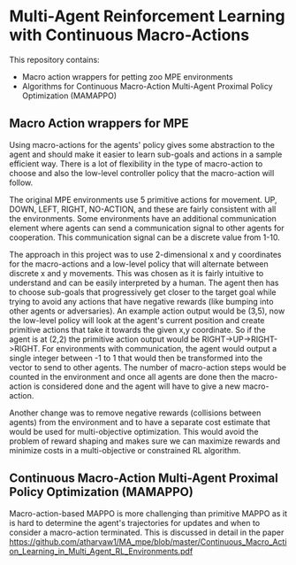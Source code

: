 # Multi-Agent Reinforcement Learning with Continuous Macro-Actions

This repository contains:
- Macro action wrappers for petting zoo MPE environments
- Algorithms for Continuous Macro-Action Multi-Agent Proximal Policy Optimization (MAMAPPO)

## Macro Action wrappers for MPE
Using macro-actions for the agents' policy gives some abstraction to the agent and should make it easier to learn sub-goals and actions in a sample efficient way. There is a lot of flexibility in the type of macro-action to choose and also the low-level controller policy that the macro-action will follow. 

The original MPE environments use 5 primitive actions for movement. UP, DOWN, LEFT, RIGHT, NO-ACTION, and these are fairly consistent with all the environments. Some environments have  an additional communication element where agents can send a communication signal to other agents for cooperation. This communication signal can be a discrete value from 1-10.

The approach in this project was to use 2-dimensional x and y coordinates for the macro-actions and a low-level policy that will alternate between discrete x and y movements. This was chosen as it is fairly intuitive to understand and can be easily interpreted by a human. The agent then has to choose sub-goals that progressively get closer to the target goal while trying to avoid any actions that have negative rewards (like bumping into other agents or adversaries). An example action output would be (3,5), now the low-level policy will look at the agent's current position and create primitive actions that take it towards the given x,y coordinate. So if the agent is at (2,2) the primitive action output would be RIGHT->UP->RIGHT->RIGHT. For environments with communication,  the agent would output a single integer between -1 to 1 that would then be transformed into the vector to send to other agents.  The number of macro-action steps would be counted in the environment and once all agents are done then the macro-action is considered done and the agent will have to give a new macro-action. 

Another change was to remove negative rewards (collisions between agents) from the environment and to have a separate cost estimate that would be used for multi-objective optimization. This would avoid the problem of reward shaping and makes sure we can maximize rewards and minimize costs in a multi-objective  or constrained RL algorithm. 

## Continuous Macro-Action Multi-Agent Proximal Policy Optimization (MAMAPPO)

Macro-action-based MAPPO is more challenging than primitive MAPPO as it is hard to determine the agent's trajectories for updates and when to consider a macro-action terminated. This is discussed in detail in the paper https://github.com/atharvaw1/MA_mpe/blob/master/Continuous_Macro_Action_Learning_in_Multi_Agent_RL_Environments.pdf

